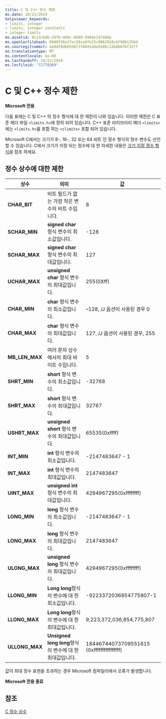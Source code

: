 ```yaml
---
title: C 및 C++ 정수 제한
ms.date: 10/21/2019
helpviewer_keywords:
- limits, integer
- limits, integer constants
- integer limits
ms.assetid: 0c23cbd6-29fb-4d9c-b689-5984e19748de
ms.openlocfilehash: 6940f36e37ec58ca8fe23c9062928cbf90b125bd
ms.sourcegitcommit: ea9d78dbb93bf3f8841dde93dbc12bd66f6f32ff
ms.translationtype: MT
ms.contentlocale: ko-KR
ms.lasthandoff: 10/22/2019
ms.locfileid: "72778369"
---
```

# <a name="c-and-c-integer-limits"></a>C 및 C++ 정수 제한

**Microsoft 전용**

다음 표에는 C 및 C++ 의 정수 형식에 대 한 제한이 나와 있습니다. 이러한 제한은 C 표준 헤더 파일 `<limits.h>`에 정의 되어 있습니다. C++ 표준 라이브러리 헤더 `<limits>`에는 `<limits.h>`를 포함 하는 `<climits>` 포함 되어 있습니다.

Microsoft C에서는 크기가 8-, 16-, 32 또는 64 비트 인 정수 형식의 정수 변수도 선언할 수 있습니다. C에서 크기가 지정 되는 정수에 대 한 자세한 내용은 [크기 지정 정수 형식](../c-language/c-sized-integer-types.md)을 참조 하세요.

## <a name="limits-on-integer-constants"></a>정수 상수에 대한 제한

|**상수**|의미|값|
|------------------|-------------|-----------|
|**CHAR_BIT**|비트 필드가 없는 가장 작은 변수의 비트 수입니다.|8|
|**SCHAR_MIN**|**signed char** 형식 변수의 최소값입니다.|-128|
|**SCHAR_MAX**|**signed char** 형식 변수의 최대값입니다.|127|
|**UCHAR_MAX**|**unsigned char** 형식 변수의 최대값입니다.|255(0Xff)|
|**CHAR_MIN**|**char** 형식 변수의 최소값입니다.|–128, /J 옵션이 사용된 경우 0|
|**CHAR_MAX**|**char** 형식 변수의 최대값입니다.|127, /J 옵션이 사용된 경우, 255|
|**MB_LEN_MAX**|여러 문자 상수에서의 최대 바이트 수입니다.|5|
|**SHRT_MIN**|**short** 형식 변수의 최소값입니다.|-32768|
|**SHRT_MAX**|**short** 형식 변수의 최대값입니다.|32767|
|**USHRT_MAX**|**unsigned short** 형식 변수의 최대값입니다.|65535(0xffff)|
|**INT_MIN**|**int** 형식 변수의 최소값입니다.|-2147483647 - 1|
|**INT_MAX**|**int** 형식 변수의 최대값입니다.|2147483647|
|**UINT_MAX**|**unsigned int** 형식 변수의 최대값입니다.|4294967295(0xffffffff)|
|**LONG_MIN**|**long** 형식 변수의 최소값입니다.|-2147483647 - 1|
|**LONG_MAX**|**long** 형식 변수의 최대값입니다.|2147483647|
|**ULONG_MAX**|**unsigned long** 형식 변수의 최대값입니다.|4294967295(0xffffffff)|
|**LLONG_MIN**|**Long long**형식의 변수에 대 한 최소값입니다.|-9223372036854775807-1|
|**LLONG_MAX**|**Long long**형식의 변수에 대 한 최대값입니다.|9,223,372,036,854,775,807|
|**ULLONG_MAX**|**Unsigned long long**형식의 변수에 대 한 최대값입니다.|18446744073709551615 (0xffffffffffffffff)|

값이 최대 정수 표현을 초과하는 경우 Microsoft 컴파일러에서 오류가 발생합니다.

**Microsoft 전용 종료**

## <a name="see-also"></a>참조

[C 정수 상수](../c-language/c-integer-constants.md)
